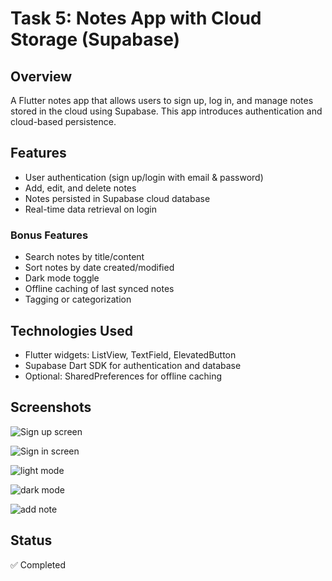 # Task 5: Notes App with Cloud Storage (Supabase)

## Overview
A Flutter notes app that allows users to sign up, log in, and manage notes stored in the cloud using Supabase. This app introduces authentication and cloud-based persistence.

## Features
- User authentication (sign up/login with email & password)  
- Add, edit, and delete notes  
- Notes persisted in Supabase cloud database  
- Real-time data retrieval on login  

### Bonus Features
- Search notes by title/content  
- Sort notes by date created/modified  
- Dark mode toggle  
- Offline caching of last synced notes  
- Tagging or categorization  

## Technologies Used
- Flutter widgets: ListView, TextField, ElevatedButton  
- Supabase Dart SDK for authentication and database  
- Optional: SharedPreferences for offline caching  

## Screenshots
![Sign up screen](image.png)

![Sign in screen](image-1.png)

![light mode](image-2.png)

![dark mode](image-4.png)

![add note](image-3.png)

## Status
✅ Completed
